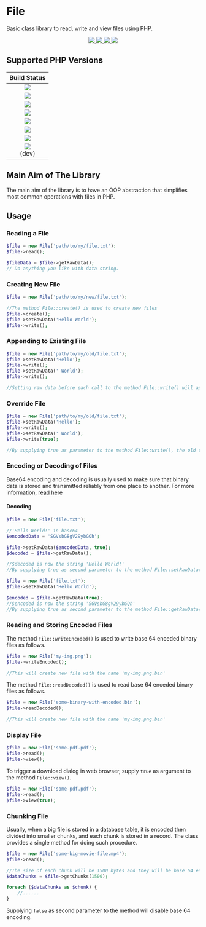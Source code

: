# File
Basic class library to read, write and view files using PHP.


<p align="center">
  <a target="_blank" href="https://github.com/WebFiori/file/actions/workflows/php81.yml">
    <img src="https://github.com/WebFiori/file/workflows/Build%20PHP%208.1/badge.svg?branch=main">
  </a>
  <a href="https://codecov.io/gh/WebFiori/file">
    <img src="https://codecov.io/gh/WebFiori/file/branch/main/graph/badge.svg" />
  </a>
  <a href="https://sonarcloud.io/dashboard?id=WebFiori_file">
      <img src="https://sonarcloud.io/api/project_badges/measure?project=WebFiori_file&metric=alert_status" />
  </a>
  <a href="https://packagist.org/packages/webfiori/file">
    <img src="https://img.shields.io/packagist/dt/webfiori/file?color=light-green">
  </a>
</p>

## Supported PHP Versions
| Build Status |
|:-----------:|
|<a target="_blank" href="https://github.com/WebFiori/file/actions/workflows/php70.yml"><img src="https://github.com/WebFiori/file/workflows/Build%20PHP%207.0/badge.svg?branch=main"></a>|
|<a target="_blank" href="https://github.com/WebFiori/file/actions/workflows/php71.yml"><img src="https://github.com/WebFiori/file/workflows/Build%20PHP%207.1/badge.svg?branch=main"></a>|
|<a target="_blank" href="https://github.com/WebFiori/file/actions/workflows/php72.yml"><img src="https://github.com/WebFiori/file/workflows/Build%20PHP%207.2/badge.svg?branch=main"></a>|
|<a target="_blank" href="https://github.com/WebFiori/file/actions/workflows/php73.yml"><img src="https://github.com/WebFiori/file/workflows/Build%20PHP%207.3/badge.svg?branch=main"></a>|
|<a target="_blank" href="https://github.com/WebFiori/file/actions/workflows/php74.yml"><img src="https://github.com/WebFiori/file/workflows/Build%20PHP%207.4/badge.svg?branch=main"></a>|
|<a target="_blank" href="https://github.com/WebFiori/file/actions/workflows/php80.yml"><img src="https://github.com/WebFiori/file/workflows/Build%20PHP%208.0/badge.svg?branch=main"></a>|
|<a target="_blank" href="https://github.com/WebFiori/file/actions/workflows/php81.yml"><img src="https://github.com/WebFiori/file/workflows/Build%20PHP%208.1/badge.svg?branch=main"></a>|
|<a target="_blank" href="https://github.com/WebFiori/file/actions/workflows/php82.yml"><img src="https://github.com/WebFiori/file/workflows/Build%20PHP%208.2/badge.svg?branch=main"></a><br>(dev)|

## Main Aim of The Library
The main aim of the library is to have an OOP abstraction that simplifies most common operations with files in PHP.

## Usage

### Reading a File

``` php
$file = new File('path/to/my/file.txt');
$file->read();

$fileData = $file->getRawData();
// Do anything you like with data string.
```

### Creating New File

``` php 
$file = new File('path/to/my/new/file.txt');

//The method File::create() is used to create new files
$file->create();
$file->setRawData('Hello World');
$file->write();
```

### Appending to Existing File

``` php 
$file = new File('path/to/my/old/file.txt');
$file->setRawData('Hello');
$file->write();
$file->setRawData(' World');
$file->write();

//Setting raw data before each call to the method File::write() will append to file.
```

### Override File 

``` php 
$file = new File('path/to/my/old/file.txt');
$file->setRawData('Hello');
$file->write();
$file->setRawData(' World');
$file->write(true);

//By supplying true as parameter to the method File::write(), the old content of the file will be overridden. 
```
### Encoding or Decoding of Files

Base64 encoding and decoding is usually used to make sure that binary data is stored and transmitted reliably from one place to another. For more information, [read here](https://en.wikipedia.org/wiki/Base64)

#### Decoding
``` php
$file = new File('file.txt');

//'Hello World!' in base64
$encodedData = 'SGVsbG8gV29ybGQh';

$file->setRawData($encodedData, true);
$decoded = $file->getRawData();

//$decoded is now the string 'Hello World!'
//By supplying true as second parameter to the method File::setRawData(), the method will decode given data
```

``` php
$file = new File('file.txt');
$file->setRawData('Hello World');

$encoded = $file->getRawData(true);
//$encoded is now the string 'SGVsbG8gV29ybGQh'
//By supplying true as second parameter to the method File::getRawData(), the method will encode given data
```

### Reading and Storing Encoded Files
The method `File::writeEncoded()` is used to write base 64 enceded binary files as follows.

``` php
$file = new File('my-img.png');
$file->writeEncoded();

//This will create new file with the name 'my-img.png.bin'
```

The method `File::readDecoded()` is used to read base 64 enceded binary files as follows.

``` php
$file = new File('some-binary-with-encoded.bin');
$file->readDecoded();

//This will create new file with the name 'my-img.png.bin'
```

### Display File

``` php 
$file = new File('some-pdf.pdf');
$file->read();
$file->view();
```

To trigger a download dialog in web browser, supply `true` as argument to the method `File::view()`.
``` php 
$file = new File('some-pdf.pdf');
$file->read();
$file->view(true);
```

### Chunking File

Usually, when a big file is stored in a database table, it is encoded then divided into smaller chunks, and each chunk is stored in a record. The class provides a single method for doing such procedure.

``` php
$file = new File('some-big-movie-file.mp4');
$file->read();

//The size of each chunk will be 1500 bytes and they will be base 64 encoded by default.
$dataChunks = $file->getChunks(1500);

foreach ($dataChunks as $chunk) {
    //......
}
```

Supplying `false` as second parameter to the method will disable base 64 encoding.
